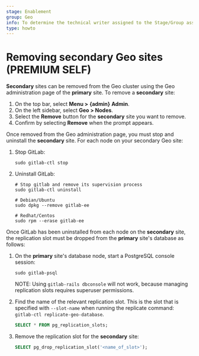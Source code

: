 ```yaml
---
stage: Enablement
group: Geo
info: To determine the technical writer assigned to the Stage/Group associated with this page, see https://about.gitlab.com/handbook/engineering/ux/technical-writing/#assignments
type: howto
---
```


# Removing secondary Geo sites **(PREMIUM SELF)**

**Secondary** sites can be removed from the Geo cluster using the Geo administration page of the **primary** site. To remove a **secondary** site:

1. On the top bar, select **Menu >** **{admin}** **Admin**.
1. On the left sidebar, select **Geo > Nodes**.
1. Select the **Remove** button for the **secondary** site you want to remove.
1. Confirm by selecting **Remove** when the prompt appears.

Once removed from the Geo administration page, you must stop and uninstall the **secondary** site. For each node on your secondary Geo site:

1. Stop GitLab:

   ```shell
   sudo gitlab-ctl stop
   ```

1. Uninstall GitLab:

   ```shell
   # Stop gitlab and remove its supervision process
   sudo gitlab-ctl uninstall

   # Debian/Ubuntu
   sudo dpkg --remove gitlab-ee

   # Redhat/Centos
   sudo rpm --erase gitlab-ee
   ```

Once GitLab has been uninstalled from each node on the **secondary** site, the replication slot must be dropped from the **primary** site's database as follows:

1. On the **primary** site's database node, start a PostgreSQL console session:

   ```shell
   sudo gitlab-psql
   ```

   NOTE:
   Using `gitlab-rails dbconsole` will not work, because managing replication slots requires superuser permissions.

1. Find the name of the relevant replication slot. This is the slot that is specified with `--slot-name` when running the replicate command: `gitlab-ctl replicate-geo-database`.

   ```sql
   SELECT * FROM pg_replication_slots;
   ```

1. Remove the replication slot for the **secondary** site:

   ```sql
   SELECT pg_drop_replication_slot('<name_of_slot>');
   ```
